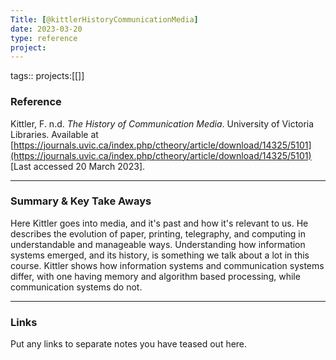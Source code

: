 ```yaml
---
Title: [@kittlerHistoryCommunicationMedia]
date: 2023-03-20
type: reference
project:
---
```


tags::
projects:[[]]

### Reference 

Kittler, F. n.d. _The History of Communication Media_. University of Victoria Libraries. Available at [https://journals.uvic.ca/index.php/ctheory/article/download/14325/5101](https://journals.uvic.ca/index.php/ctheory/article/download/14325/5101) [Last accessed 20 March 2023].


---

### Summary & Key Take Aways

Here Kittler goes into media, and it's past and how it's relevant to us. He describes the evolution of paper, printing, telegraphy, and computing in understandable and manageable ways. Understanding how information systems emerged, and its history, is something we talk about a lot in this course. Kittler shows how information systems and communication systems differ, with one having memory and algorithm based processing, while communication systems do not.

--- 

### Links
Put any links to separate notes you have teased out here.